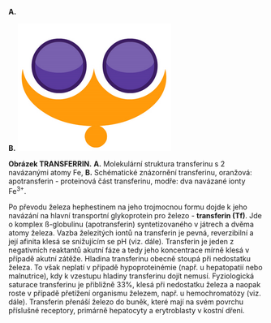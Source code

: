 <div class="w3-row">
<div class="w3-half w3-center">

**A.**
<bdl-pdb-pdbe-molstar molecule-id="6jas" assembly-id="1"></bdl-pdb-pdbe-molstar>

**B.**
![Ferroportin](imagetransferrin.png)

**Obrázek TRANSFERRIN.** **A.** Molekulární struktura transferinu s 2 navázanými atomy Fe, **B.** Schématické znázornění transferinu, oranžová: apotransferin - proteinová část transferinu, modře: dva navázané ionty Fe<sup>3+</sup>.

</div>
<div class="w3-half">
<div class="w3-margin-left w3-justify">

Po převodu železa hephestinem na jeho trojmocnou formu dojde k jeho navázání na hlavní transportní glykoprotein pro železo - **transferin (Tf)**. Jde o komplex ß-globulinu (apotransferin) syntetizovaného v játrech a dvěma atomy železa. Vazba železitých iontů na transferin je pevná, reverzibilní a její afinita klesá se snižujícím se pH (viz. dále). Transferin je jeden z negativních reaktantů akutní fáze a tedy jeho koncentrace mírně klesá v případě akutní zátěže. Hladina transferinu obecně stoupá při nedostatku železa. To však neplatí v případě hypoproteinémie (např. u hepatopatií nebo malnutrice), kdy k vzestupu hladiny transferinu dojít nemusí. Fyziologická saturace transferinu je přibližně 33%, klesá při nedostatku železa a naopak roste v případě přetížení organismu železem, např. u hemochromatózy (viz. dále). Transferin přenáší železo do buněk, které mají na svém povrchu příslušné receptory, primárně hepatocyty a erytroblasty v kostní dřeni.

</div>
</div>
</div>
